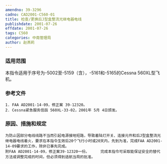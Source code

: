 ```yaml
---
amendno: 39-3296
cadno: CAD2001-C560-01
title: 检查/更换后J型盒整流光继电器电线
publishdate: 2001-07-26
effdate: 2001-07-26
tags: C560
categories: 中南管理局
author: 赵燕莉
---
```


### 适用范围 
本指令适用于序号为-5002至-5159（含），-5161和-5165的Cessna 560XL型飞机。

<!--more-->
### 参考文件
    1. FAA AD2001-14-09，修正案 39-12320。
    2. Cessna紧急服务信函 560XL-33-02，2001年 5月 4日颁发。

### 原因、措施和规定 
    为防止因部分电线线路不当而引起电源接地短路，导致着陆灯开关、连接元件和后J型盒整流光继电器电线着火，要求在本指令生效后20个飞行小时或20天内，先到为准，完成FAA AD2001-14-09要求的工作，除非已事先完成。 
    附FAA AD2001-14-09，修正案39-12320一份。     完成本指令可采取能保证安全的替代方法或调整完成的时间，但必须得到适航当局的批准。

